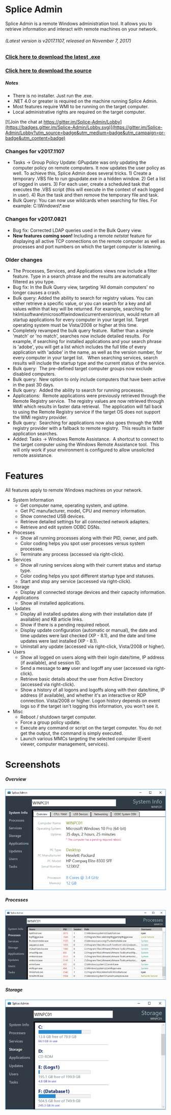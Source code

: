 Splice Admin
============
Splice Admin is a remote Windows administration tool.  It allows you to retrieve information and interact with remote machines on your network.


###### (Latest version is v2017.1107, released on November 7, 2017)
### [Click here to download the latest .exe](https://github.com/R-Smith/Splice-Admin/releases/download/v2017.1107/SpliceAdm.exe)
### [Click here to download the source](https://github.com/R-Smith/Splice-Admin/archive/master.zip)

##### Notes
* There is no installer.  Just run the .exe.
* .NET 4.0 or greater is required on the machine running Splice Admin.
* Most features require WMI to be running on the target computer.
* Local administrative rights are required on the target computer.

[![Join the chat at https://gitter.im/Splice-Admin/Lobby](https://badges.gitter.im/Splice-Admin/Lobby.svg)](https://gitter.im/Splice-Admin/Lobby?utm_source=badge&utm_medium=badge&utm_campaign=pr-badge&utm_content=badge)


### Changes for v2017.1107
* Tasks -> Group Policy Update: GPupdate was only updating the computer policy on remote computers.  It now updates the user policy as well.  To achieve this, Splice Admin does several tricks.  1) Create a temporary .VBS file to run gpupdate.exe in a hidden window.  2) Get a list of logged in users.  3) For each user, create a scheduled task that executes the .VBS script (this will execute in the context of each logged in user).  4)  Run the task and then remove the temporary file and task.
* Bulk Query:  You can now use wildcards when searching for files.   For example: C:\Windows\\*.exe

### Changes for v2017.0821
* Bug fix: Corrected LDAP queries used in the Bulk Query view.
* **New features coming soon!**  Including a remote *netstat* feature for displaying all active TCP connections on the remote computer as well as processes and port numbers on which the target computer is listening.

### Older changes
* The Processes, Services, and Applications views now include a filter feature.  Type in a search phrase and the results are automatically filtered as you type.
* Bug fix: In the Bulk Query view, targeting 'All domain computers' no longer causes a crash.
* Bulk query:  Added the ability to search for registry values.  You can either retrieve a specific value, or you can search for a key and all values within that key will be returned.  For example, searching for hklm\software\microsoft\windows\currentversion\run, would return all startup applications for every computer in your target list.  Target operating system must be Vista/2008 or higher at this time.
* Completely revamped the bulk query feature.  Rather than a simple 'match' or 'no match', searches now include detailed results.  For example, if searching for installed applications and your search phrase is 'adobe', you will get a list which includes the full title of every application with 'adobe' in the name, as well as the version number, for every computer in your target list.   When searching services, search results will include the startup type and the current status of the service.
* Bulk query:  The pre-defined target computer groups now exclude disabled computers.
* Bulk query:  New option to only include computers that have been active in the past 30 days.
* Bulk query:  Added the ability to search for running processes.
* Applications:  Remote applications were previously retrieved through the Remote Registry service.  The registry values are now retrieved through WMI which results in faster data retrieval.  The application will fall back to using the Remote Registry service if the target OS does not support the WMI registry provider.
* Bulk query:  Searching for applications now also goes through the WMI registry provider with a fallback to remote registry.  This results in faster application searches.
* Added: Tasks -> Windows Remote Assistance.  A shortcut to connect to the target computer using the Windows Remote Assistance tool.  This will only work if your environment is configured to allow unsolicited remote assistance.


Features
========
All features apply to remote Windows machines on your network.
* System Information
  * Get computer name, operating system, and uptime.
  * Get PC manufacturer, model, CPU and memory information.
  * Show connected USB devices.
  * Retrieve detailed settings for all connected network adapters.
  * Retrieve and edit system ODBC DSNs.
* Processes
  * Show all running processes along with their PID, owner, and path.
  * Color coding helps you spot user processes versus system processes.
  * Terminate any process (accessed via right-click).
* Services
  * Show all runing services along with their current status and startup type.
  * Color coding helps you spot different startup type and statuses.
  * Start and stop any service (accessed via right-click).
* Storage
  * Display all connected storage devices and their capacity information.
* Applications
  * Show all installed applications.
* Updates
  * Display all installed updates along with their installation date (if available) and KB article links.
  * Show if there is a pending required reboot.
  * Display update configuration (automatic or manual), the date and time updates were last checked (XP - 8.1), and the date and time updates were last installed (XP - 8.1).
  * Uninstall any update (accessed via right-click, Vista/2008 or higher).
* Users
  * Show all logged on users along with their login date/time, IP address (if available), and session ID.
  * Send a message to **any** user and logoff any user (accessed via right-click).
  * Retrieve basic details about the user from Active Directory (accessed via right-click).
  * Show a history of all logons and logoffs along with their date/time, IP address (if available), and whether it's an interactive or RDP connection.  Vista/2008 or higher.  Logon history depends on event logs so if the target isn't logging this information, you won't see it.
* Misc
  * Reboot / shutdown target computer.
  * Force a group policy update.
  * Execute any command or script on the target computer.  You do not get the output, the command is simply executed.
  * Launch various MMCs targeting the selected computer (Event viewer, computer management, services).


Screenshots
===========
##### Overview
![Overview](https://github.com/R-Smith/supporting-docs/raw/master/Splice-Admin/spliceadm-overview.png?raw=true "Overview")

##### Processes
![Processes](https://github.com/R-Smith/supporting-docs/raw/master/Splice-Admin/spliceadm-processes.png?raw=true "Processes")

##### Storage
![Storage](https://github.com/R-Smith/supporting-docs/raw/master/Splice-Admin/spliceadm-storage.png?raw=true "Storage")
